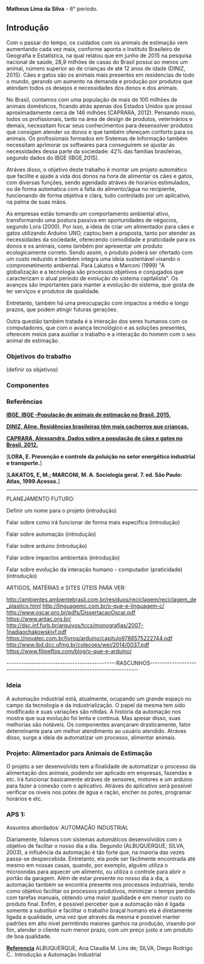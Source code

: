**Matheus Lima da Silva** - 6° período.

## Introdução 

Com o passar do tempo, os cuidados com os animais de estimação vem aumentando cada vez mais, conforme aponta o Instituto Brasileiro de Geografia e Estatística, na qual relatou que em junho de 2015 na pesquisa nacional de saúde, 28,9 milhões de casas do Brasil possui ao menos um animal, número superior ao de crianças de até 12 anos de idade (DINIZ, 2015). Cães e gatos são os animais mais presentes em residencias de todo o mundo, gerando um aumento na demanda e produção por produtos que atendam todos os desejos e necessidades dos donos e dos animais.

No Brasil, contamos com uma população de mais de 100 milhões de animais domésticos, ficando atrás apenas dos Estados Unidos que possui aproximadamente cerca de 146 milhões (CAPRARA, 2012). Pensando nisso, todos os profissionais, tanto na área de design de produtos, veterinários e demais, necessitam focar seus conhecimentos para desensolver produtos que consigam atender os donos e que também ofereçam conforto para os animais. Os profissionais formados em Sistemas de Informação também necessitam aprimorar os softwares para conseguirem se ajustar ás necessidades dessa parte da sociedade: 42% das familias brasileiras, segundo dados do IBGE (IBGE,2015).
 
Atráves disso, o objetivo deste trabalho é montar um projeto automático que facilite e ajude a vida dos donos na hora de alimentar os cães e gatos, com diversas funções, sendo agendado atráves de horarios estimulados, ou de forma automatica com a falta do alimento/água no recipiente, funcionando de forma objetiva e clara, tudo controlado por um aplicativo, na palma de suas mãos.

As empresas estão tomando um comportamento ambiental ativo, transformando uma postura passiva em oportunidades de négocios, segundo Lora (2000). Por isso, a ideia de criar um alimentador para cães e gatos utilizando Arduino UNO, captou bem a proposta, tanto por atender as necessidades da sociedade, oferecendo comodidade e praticidade para os donos e os animais, como também por apresentar um produto ecologicamente correto. Sendo assim, o produto poderá ser ofertado com um custo reduzido e também integra uma ideia sustentável visando o comprometimento ambiental. Para Lakatos e Marconi (1999) "A globalização e a tecnologia são processos objetivos e conjugados que caracterizam o atual período de evolução do sistema capitalista". Os avanços são importantes para manter a evolução do sistema, que gosta de ter serviços e produtos de qualidade.

Entretanto, também há uma preocupação com impactos a médio e longo prazos, que podem atingir futuras gerações.

Outra questão também tratada é a interação dos seres humanos com os computadores, que com o avança tecnológico e as soluções presentes, oferecem meios para auxiliar o trabalho e a interação do homem com o seu animal de estimação.

### Objetivos do trabalho

(definir os objetivos)

### Componentes


### Referências

[**IBGE, IBGE -População de animais de estimação no Brasil. 2015.**](http://www.agricultura.gov.br/assuntos/camaras-setoriais-tematicas/documentos/camaras-tematicas/insumos-agropecuarios/anos-anteriores/ibge-populacao-de-animais-de-estimacao-no-brasil-2013-abinpet-79.pdf) 

[**DINIZ, Aline. Residências brasileiras têm mais cachorros que crianças.**](https://www.otempo.com.br/cidades/resid%C3%AAncias-brasileiras-t%C3%AAm-mais-cachorros-que-crian%C3%A7as-1.1049471) 

[**CAPRARA, Alessandra. Dados sobre a população de cães e gatos no Brasil. 2012.**](http://bichosempreguica.com.br/dados-sobre-a-populacao-de-caes-e-gatos-no-brasil-em-2012/) 

[**LORA, E. Prevenção e controle da poluição no setor energético industrial e transporte.**]

[**LAKATOS, E, M.; MARCONI, M. A. Sociologia geral. 7. ed. São Paulo: Atlas,
1999.Acesso.**]


--------------------------------------------------------------------------------------------------------------------------------
 PLANEJAMENTO FUTURO:

Definir um nome para o projeto (introdução)

Falar sobre como irá funcionar de forma mais especifica (introdução)

Falar sobre automação (introdução)

Falar sobre arduino (introdução)

Falar sobre impactos ambientais (introdução)

Falar sobre evolução da interação humano - computador (praticidade) (introdução)

ARTIGOS, MATÉRIAS e SITES ÚTEIS PARA VER:

http://ambientes.ambientebrasil.com.br/residuos/reciclagem/reciclagem_de_plastico.html
http://linguagemc.com.br/o-que-e-linguagem-c/
http://www.oscar.pro.br/pdfs/DissertacaoOscar.pdf
https://www.antac.org.br/ 
http://dsc.inf.furb.br/arquivos/tccs/monografias/2007-1nadiaochakowskivf.pdf
https://novatec.com.br/livros/arduino/capitulo9788575222744.pdf
http://www.lbd.dcc.ufmg.br/colecoes/wei/2014/0037.pdf
https://www.filipeflop.com/blog/o-que-e-arduino/











---------------------------------------------RASCUNHOS-------------------------------------------------------------------------

### Ideia
A automação industrial está, atualmente, ocupando um grande espaço no campo da tecnologia e da industrialização. O papel da mesma tem sido modificado e suas variações são nítidas. A história da automação nos mostra que sua evolução foi lenta e contínua. Mas apesar disso, suas melhorias são notáveis. Os componentes avançaram drasticamente, fator determinante para um melhor atendimento ao usuário atendido.
Atráves disso, surge a ideia de automatizar um processo, alimentar animais.

### Projeto: Alimentador para Animais de Estimação

  O projeto a ser desenvolvido tem a finalidade de automatizar o processo da alimentação dos animais, podendo ser aplicado em empresas, fazendas e etc. Irá funcionar basicamente atráves de sensores, motores e um arduino para fazer a conexão com o aplicativo. Atráves do aplicativo será possivel verificar os niveis nos potes de água e ração, encher os potes, programar horários e etc.
  
  
  ### APS 1:
  
  Assuntos abordados: AUTOMAÇÃO INDUSTRIAL
  
  

Diariamente, lidamos com sistemas automáticos desenvolvidos com o objetivo de faciltar o nosso dia a dia. Segundo (ALBUQUERQUE; SILVA, 2003), a influência da automação é tão forte que, na maioria das vezes passa-se despercebida.
Entretanto, ela pode ser fácilmente encontrada até mesmo em nossas casas, quando, por exemplo, alguém utiliza o microondas para aquecer um alimento, ou utiliza o controle para abrir o portão da garagem. Além de estar presente no nosso dia a dia, a automação também se encontra presente nos processos industriais, tendo como objetivo facilitar os processos produtivos, minimizar o tempo perdido com tarefas manuais, obtendo uma maior qualidade e em menor custo no produto final.
 Enfim, é possivel perceber que a automação não é ligada somente a substituir e facilitar o trabalho braçal humano ela é diretamente ligada a qualidade, uma vez que através da mesma é possivel manter padrões em alto nivel permitindo maiores ganhos na produção, visando por fim, atender o cliente num menor prazo, com um preço justo e um produto de boa qualidade.
 
 
 [**Referencia**](https://www.dca.ufrn.br/~affonso/FTP/DCA447/trabalho1/trabalho1_9.pdf) 
ALBUQUERQUE, Ana Claudia M. Lins de; SILVA, Diego Rodrigo C.. Introdução a Automação Industrial


      
  

